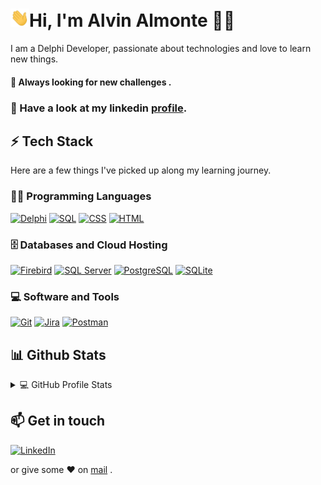 # <img src="https://raw.githubusercontent.com/ABSphreak/ABSphreak/master/gifs/Hi.gif" width="30px">Hi, I'm Alvin Almonte 👨‍💻

I am a Delphi Developer, passionate about technologies and love to learn new things.

#### 🔭 Always looking for new challenges .

### 🔭 Have a look at my linkedin [profile](https://www.linkedin.com/in/alvin-alberto-almonte-cuevas-764a3384/).

## ⚡ Tech Stack

Here are a few things I've picked up along my learning journey.

### 👨‍💻 Programming Languages

<p>
    <a href="#"><img alt="Delphi" src="https://img.shields.io/badge/Delphi%20-%23E34F26.svg?logo=delphi&logoColor=white"></a>
    <a href="#"><img alt="SQL" src="https://img.shields.io/badge/SQL%20-%23025E8C.svg?logo=amazon-dynamodb&logoColor=white"></a>
    <a href="#"><img alt="CSS" src="https://img.shields.io/badge/CSS%20-%231572B6.svg?logo=css3&logoColor=white"></a>
    <a href="#"><img alt="HTML" src="https://img.shields.io/badge/HTML%20-%23E34F26.svg?logo=html5&logoColor=white"></a>

### 🗄️ Databases and Cloud Hosting

<p>
    <a href="#"><img alt="Firebird" src="https://img.shields.io/badge/-Firebird-brightgreen"></a>
    <a href="#"><img alt="SQL Server" src="https://img.shields.io/badge/Microsoft%20SQL%20Server-CC2927?style=for-the-badge&logo=microsoft%20sql%20server&logoColor=white"></a>
    <a href="#"><img alt="PostgreSQL" src="https://img.shields.io/badge/Postgres-%23316192.svg?logo=postgresql&logoColor=white"></a>
	<a href="#"><img alt="SQLite" src="https://img.shields.io/badge/SQLite-%2307405e.svg?logo=sqlite&logoColor=white"></a>
</p>

### 💻 Software and Tools

<p>
    <a href="#"><img alt="Git" src="https://img.shields.io/badge/Git%20-%23F05033.svg?logo=git&logoColor=white"></a>
    <a href="#"><img alt="Jira" src="https://img.shields.io/badge/Jira-0078d7.svg?logo=jira&logoColor=white"></a>
    <a href="#"><img alt="Postman" src="https://img.shields.io/badge/Postman-FF6C37?logo=postman&logoColor=white"></a>
</p>

## 📊 Github Stats

<details> 
  <summary>💻 GitHub Profile Stats</summary>
  <br/>
    <a href="https://github.com/anuraghazra/github-readme-stats"><img alt="Alvin's Github Stats" src="https://github-readme-stats.vercel.app/api?username=AlvinAlmonte20&show_icons=true&count_private=true&theme=react&hide_border=true&bg_color=1F222E&title_color=F85D7F&icon_color=F8D866" height="192px"/></a>
  <a href="https://github.com/anuraghazra/github-readme-stats"><img alt="Alvin's Top Languages" src="https://github-readme-stats.vercel.app/api/top-langs/?username=AlvinAlmonte20&langs_count=8&layout=compact&theme=react&hide_border=true&bg_color=1F222E&title_color=F85D7F&icon_color=F8D866" height="192px"/></a>
  <br/>
  <b>Note:</b> Top languages is only a metric of the languages my public code consists of and doesn't reflect experience or skill level.
</details>

## 📫 Get in touch
[![LinkedIn](https://img.shields.io/badge/LinkedIn-0077B5?style=for-the-badge&logo=linkedin&logoColor=white)](https://www.linkedin.com/in/alvin-alberto-almonte-cuevas-764a3384/) 


 or give some ♥ on [mail](mailto:alvinalmonte2006@gmail.com) .

